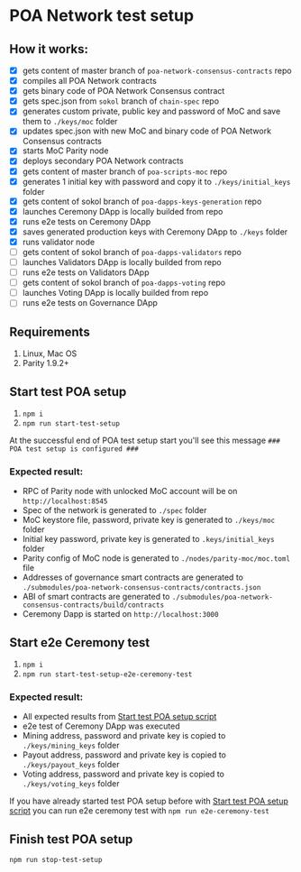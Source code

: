 # POA Network test setup

## How it works:
- [x] gets content of master branch of `poa-network-consensus-contracts` repo
- [x] compiles all POA Network contracts
- [x] gets binary code of POA Network Consensus contract
- [x] gets spec.json from `sokol` branch of `chain-spec` repo
- [x] generates custom private, public key and password of MoC and save them to `./keys/moc` folder
- [x] updates spec.json with new MoC and binary code of POA Network Consensus contracts
- [x] starts MoC Parity node
- [x] deploys secondary POA Network contracts
- [x] gets content of master branch of `poa-scripts-moc` repo
- [x] generates 1 initial key with password and copy it to `./keys/initial_keys` folder
- [x] gets content of sokol branch of `poa-dapps-keys-generation` repo
- [x] launches Ceremony DApp is locally builded from repo
- [x] runs e2e tests on Ceremony DApp
- [x] saves generated production keys with Ceremony DApp to `./keys` folder
- [x] runs validator node
- [ ] gets content of sokol branch of `poa-dapps-validators` repo
- [ ] launches Validators DApp is locally builded from repo
- [ ] runs e2e tests on Validators DApp
- [ ] gets content of sokol branch of `poa-dapps-voting` repo
- [ ] launches Voting DApp is locally builded from repo
- [ ] runs e2e tests on Governance DApp

## Requirements
1. Linux, Mac OS
2. Parity 1.9.2+

## Start test POA setup
1. `npm i`
2. `npm run start-test-setup`

At the successful end of POA test setup start you'll see this message `### POA test setup is configured ###`

### Expected result:
- RPC of Parity node with unlocked MoC account will be on `http://localhost:8545`
- Spec of the network is generated to `./spec` folder
- MoC keystore file, password, private key is generated to `./keys/moc` folder
- Initial key password, private key is generated to `.keys/initial_keys` folder
- Parity config of MoC node is generated to `./nodes/parity-moc/moc.toml` file
- Addresses of governance smart contracts are generated to `./submodules/poa-network-consensus-contracts/contracts.json`
- ABI of smart contracts are generated to `./submodules/poa-network-consensus-contracts/build/contracts`
- Ceremony Dapp is started on `http://localhost:3000`

## Start e2e Ceremony test
1. `npm i`
2. `npm run start-test-setup-e2e-ceremony-test`

### Expected result:
- All expected results from [Start test POA setup script](#start-test-poa-setup)
- e2e test of Ceremony DApp was executed
- Mining address, password and private key is copied to `./keys/mining_keys` folder
- Payout address, password and private key is copied to `./keys/payout_keys` folder
- Voting address, password and private key is copied to `./keys/voting_keys` folder

If you have already started test POA setup before with [Start test POA setup script](#start-test-poa-setup)  you can run e2e ceremony test with `npm run e2e-ceremony-test` 

## Finish test POA setup
`npm run stop-test-setup`